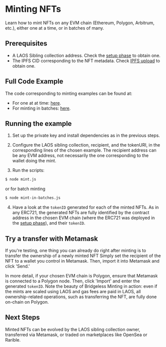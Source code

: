 # Minting NFTs

Learn how to mint NFTs on any EVM chain (Ethereum, Polygon, Arbitrum, etc.), either one at a time, or in batches of many.

## Prerequisites

- A LAOS Sibling collection address. Check the [setup phase](/how-to-without-api/collection-setup.md) to obtain one.
- The IPFS CID corresponding to the NFT metadata. Check [IPFS upload](/how-to-without-api/collection-setup.md) to obtain one.

## Full Code Example

The code corresponding to minting examples can be found at:
- For one at at time: [here](https://github.com/freeverseio/laos-examples/blob/main/mint.js).
- For minting in batches: [here](https://github.com/freeverseio/laos-examples/blob/main/mint-in-batches.js).

## Running the example

1. Set up the private key and install dependencies as in the previous steps.

2. Configure the LAOS sibling collection, recipient, and the tokenURI, in the corresponding lines of the chosen example.
The recipient address can be any EVM address, not necessarily the one corresponding to the wallet doing the mint.

3. Run the scripts:

```bash
$ node mint.js
```
or for batch minting
```bash
$ node mint-in-batches.js
```

4. Have a look at the `tokenID` generated for each of the minted NFTs. As in any ERC721, the generated NFTs are fully identified by the contract address in the chosen EVM
chain (where the ERC721 was deployed in the [setup phase](/how-to-without-api/collection-setup.md)), and their `tokenID`.


## Try a transfer with Metamask

If you're testing, one thing you can already do right after minting is to transfer the ownership of a newly minted NFT
Simply set the recipient of the NFT to a wallet you control in Metamask. Then, import it into Metamask and click 'Send.'

In more detail, if your chosen EVM chain is Polygon, ensure that Metamask is connected to a Polygon node. Then, click 'Import' and enter the generated `tokenID`.
Note the beauty of Bridgeless Minting in action: even if the mints are scaled using LAOS and gas fees are paid in LAOS, all ownership-related
operations, such as transferring the NFT, are fully done on-chain on Polygon.


## Next Steps

Minted NFTs can be evolved by the LAOS sibling collection owner, transferred via Metamask, or traded on marketplaces like OpenSea or Rarible.